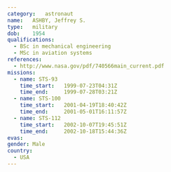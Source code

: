 ```yaml
---
category:	astronaut
name:	ASHBY, Jeffrey S.
type:	military
dob:	1954
qualifications:
  - BSc in mechanical engineering
  - MSc in aviation systems
references:
  - http://www.nasa.gov/pdf/740566main_current.pdf
missions:
  - name: STS-93
    time_start:   1999-07-23T04:31Z
    time_end:     1999-07-28T03:21Z
  - name: STS-100
    time_start:   2001-04-19T18:40:42Z
    time_end:     2001-05-01T16:11:57Z
  - name: STS-112
    time_start:   2002-10-07T19:45:51Z
    time_end:     2002-10-18T15:44:36Z
evas:
gender:	Male
country:
  - USA
---
```

